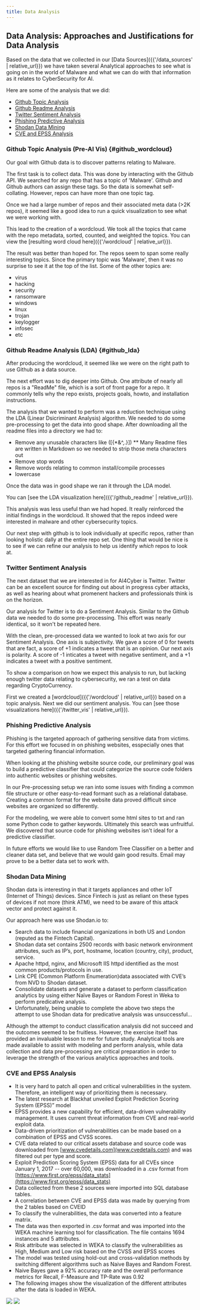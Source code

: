 ```yaml
---
title: Data Analysis
---
```


## Data Analysis: Approaches and Justifications for Data Analysis 

Based on the data that we collected in our [Data Sources]({{'/data_sources' | relative_url}}) we have taken several Analytical approaches to see what is going on in the world of Malware and what we can do with that information as it relates to CyberSecurity for AI.

Here are some of the analysis that we did:

* [Github Topic Analysis](#github_wordcloud)
* [Github Readme Analysis](#github_lda)
* [Twitter Sentiment Analysis](#twitter-sentiment-analysis)
* [Phishing Predictive Analysis](#phishing-predictive-analysis)
* [Shodan Data Mining](#shodan-data-mining)
* [CVE and EPSS Analysis](#cve-and-epss-analysis)

### Github Topic Analysis (Pre-AI Vis) {#github_wordcloud}

Our goal with Github data is to discover patterns relating to Malware.

The first task is to collect data.  This was done by interacting with the Github API.  We searched for any repo that has a topic of 'Malware'.  Github and Github authors can assign these tags.  So the data is somewhat self-collating.  However, repos can have more than one topic tag. 

Once we had a large number of repos and their associated meta data (>2K repos), it seemed like a good idea to run a quick visualization to see what we were working with.

This lead to the creation of a wordcloud.  We took all the topics that came with the repo metadata, sorted, counted, and weighted the topics.  You can view the [resulting word cloud here]({{'/wordcloud' | relative_url}}).

The result was better than hoped for.  The repos seem to span some really interesting topics.  Since the primary topic was 'Malware', then it was no surprise to see it at the top of the list.  Some of the other topics are:
* virus
* hacking
* security
* ransomware
* windows
* linux
* trojan
* keylogger
* infosec
* etc

### Github Readme Analysis (LDA) {#github_lda}

After producing the wordcloud, it seemed like we were on the right path to use Github as a data source.

The next effort was to dig deeper into Github.  One attribute of nearly all repos is a "ReadMe" file, which is a sort of front page for a repo.  It commonly tells why the repo exists, projects goals, howto, and installation instructions.

The analysis that we wanted to perform was a reduction technique using the LDA (Linear Dsicriminant Analysis) algorithm.  We needed to do some pre-processing to get the data into good shape.  After downloading all the readme files into a directory we had to:

* Remove any unusable characters like ([{\*&^,.}])
** Many Readme files are written in Markdown so we needed to strip those meta characters out
* Remove stop words
* Remove words relating to common install/compile processes
* lowercase

Once the data was in good shape we ran it through the LDA model.  

You can [see the LDA visualization here]({{'/github_readme' | relative_url}}).

This analysis was less useful than we had hoped.  It really reinforced the initial findings in the wordcloud.  It showed that the repos indeed were interested in malware and other cybersecurity topics.

Our next step with github is to look individually at specific repos, rather than looking holistic dally at the entire repo set.  One thing that would be nice is to see if we can refine our analysis to help us identify *which* repos to look at.

### Twitter Sentiment Analysis

The next dataset that we are interested in for AI4Cyber is Twitter.  Twitter can be an excellent source for finding out about in progress cyber attacks, as well as hearing about what promenent hackers and professionals think is on the horizon.

Our analysis for Twitter is to do a Sentiment Analysis.  Similar to the Github data we needed to do some pre-processing.  This effort was nearly identical, so it won't be repeated here.

With the clean, pre-processed data we wanted to look at two axis for our Sentiment Analysis.  One axis is subjectivity.  We gave a score of 0 for tweets that are fact, a score of +1 indicates a tweet that is an opinion.  Our next axis is polarity.  A score of -1 inticates a tweet with negative sentiment, and a +1 indicates a tweet with a positive sentiment.

To show a comparison on how we expect this analysis to run, but lacking enough twitter data relating to cybersecurity, we ran a test on data regarding CryptoCurrency.

First we created a [wordcloud]({{'/wordcloud' | relative_url}}) based on a topic analysis.
Next we did our sentiment analysis.  You can [see those visualizations here]({{'/twitter_vis' | relative_url}}).

### Phishing Predictive Analysis

Phishing is the targeted approach of gathering sensitive data from victims.  For this effort we focused in on phishing websites, esspecially ones that targeted gathering financial information.

When looking at the phishing website source code, our preliminary goal was to build a predictive classifier that could categorize the source code folders into authentic websites or phishing websites.

In our Pre-processing setup we ran into some issues with finding a common file structure or other easy-to-read formant such as a relational database.  Creating a common format for the website data proved difficult since websites are organized so differently.

For the modeling, we were able to convert some html sites to txt and ran some Python code to gather keywords.  Ultimately this search was unfruitful.  We discovered that source code for phishing websites isn't ideal for a predictive classifier.

In future efforts we would like to use Random Tree Classifier on a better and cleaner data set, and believe that we would gain good results.  Email may prove to be a better data set to work with.

### Shodan Data Mining

Shodan data is interesting in that it targets appliances and other IoT (Internet of Things) devices.  Since Fintech is just as reliant on these types of devices if not more (think ATM), we need to be aware of this attack vector and protect against it.

Our approach here was use Shodan.io to:

* Search data to include financial organizations in both US and London (reputed as the Fintech Capital).
* Shodan data set contains 2500 records with basic network environment attributes, such as IP’s, port, hostname, location (country, city), product, service.
* Apache httpd, nginx, and Microsoft IIS httpd identified as the most common products/protocols in use.
* Link CPE (Common Platform Enumeration)data associated with CVE’s from NVD to Shodan dataset.
* Consolidate datasets and generate a dataset to perform classification analytics by using either Naïve Bayes or Random Forest in Weka to perform predicative analysis.
* Unfortunately, being unable to complete the above two steps the attempt to use Shodan data for predicative analysis was unsuccessful...

Although the attempt to conduct classification analysis did not succeed and the outcomes seemed to be fruitless. However, the exercise itself has provided an invaluable lesson to me for future study. Analytical tools are made available to assist with modeling and perform analysis, while data collection and data pre-processing are critical preparation in order to leverage the strength of the various analytics approaches and tools.

### CVE and EPSS Analysis

* It is very hard to patch all open and critical vulnerabilities in the system. Therefore, an intelligent way of prioritizing them is necessary.
* The latest research at Blackhat unveiled Exploit Prediction Scoring System (EPSS)” model
* EPSS provides a new capability for efficient, data-driven vulnerability management. It uses current threat information from CVE and real-world exploit data.
* Data-driven prioritization of vulnerabilities can be made based on a combination of EPSS and CVSS scores.
* CVE data related to our critical assets database and source code was downloaded from [www.cvedetails.com](www.cvedetails.com) and was filtered out per type and score.
* Exploit Prediction Scoring System (EPSS) data for all CVEs since January 1, 2017 -- over 60,000, was downloaded in a .csv format from [https://www.first.org/epss/data_stats](https://www.first.org/epss/data_stats)
* Data collected from these 2 sources were imported into SQL database tables.
* A correlation between CVE and EPSS data was made by querying from the 2 tables based on CVEID
* To classify the vulnerabilities, the data was converted into a feature matrix.
* The data was then exported in .csv format and was imported into the WEKA machine learning tool for classification.​ The file contains 1694 instances and 5 attributes.
* Risk attribute was selected in WEKA to classify the vulnerabilities as High, Medium and Low risk based on the CVSS and EPSS scores
* The model was tested using hold-out and cross-validation methods by switching different algorithms such as Naive Bayes and Random Forest. 
* Naive Bayes gave a 92% accuracy rate and the overall performance metrics for Recall, F-Measure and TP-Rate was 0.92
* The following images show the visualization of the different attributes after the data is loaded in WEKA.

<img src="{{'/assets/images/cve_analysis_type.png' | relative_url}}" />
<img src="{{'/assets/images/cve_analysis_class.png' | relative_url}}" />




